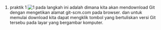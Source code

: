 1. praktik 1
![1](https://user-images.githubusercontent.com/92331446/153703485-0624efa3-630f-4a23-99f4-3889aa478854.JPG)
pada langkah ini adalah dimana kita akan mendownload Git dengan mengetikan alamat git-scm.com pada browser. dan untuk memulai download kita dapat mengklik tombol yang bertuliskan versi Git tersebu pada layar yang bergambar komputer. 
